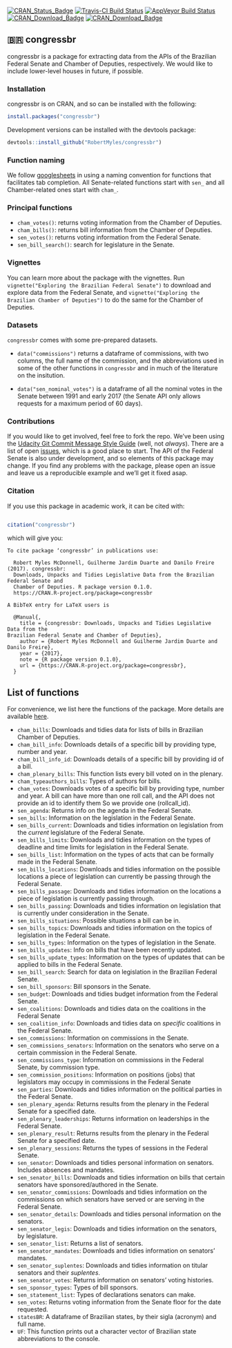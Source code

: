 
[![CRAN\_Status\_Badge](http://www.r-pkg.org/badges/version/congressbr)](https://cran.r-project.org/package=congressbr)
[![Travis-CI Build
Status](https://travis-ci.org/RobertMyles/congressbr.svg?branch=master)](https://travis-ci.org/RobertMyles/congressbr)
[![AppVeyor Build
Status](https://ci.appveyor.com/api/projects/status/github/RobertMyles/congressbr?branch=master&svg=true)](https://ci.appveyor.com/project/RobertMyles/congressbr)
[![CRAN\_Download\_Badge](http://cranlogs.r-pkg.org/badges/congressbr)](https://CRAN.R-project.org/package=congressbr)
[![CRAN\_Download\_Badge](http://cranlogs.r-pkg.org/badges/grand-total/congressbr)](https://CRAN.R-project.org/package=congressbr)

## 🇧🇷 congressbr

congressbr is a package for extracting data from the APIs of the
Brazilian Federal Senate and Chamber of Deputies, respectively. We would
like to include lower-level houses in future, if possible.

### Installation

congressbr is on CRAN, and so can be installed with the following:

``` r
install.packages("congressbr")
```

Development versions can be installed with the devtools package:

``` r
devtools::install_github("RobertMyles/congressbr")
```

### Function naming

We follow [googlesheets](https://github.com/jennybc/googlesheets) in
using a naming convention for functions that facilitates tab completion.
All Senate-related functions start with `sen_` and all Chamber-related
ones start with `cham_`.

### Principal functions

  - `cham_votes()`: returns voting information from the Chamber of
    Deputies.
  - `cham_bills()`: returns bill information from the Chamber of
    Deputies.
  - `sen_votes()`: returns voting information from the Federal Senate.
  - `sen_bill_search()`: search for legislature in the Senate.

### Vignettes

You can learn more about the package with the vignettes. Run
`vignette("Exploring the Brazilian Federal Senate")` to download and
explore data from the Federal Senate, and `vignette("Exploring the
Brazilian Chamber of Deputies")` to do the same for the Chamber of
Deputies.

### Datasets

`congressbr` comes with some pre-prepared datasets.

  - `data("commissions")` returns a dataframe of commissions, with two
    columns, the full name of the commission, and the abbreviations used
    in some of the other functions in `congressbr` and in much of the
    literature on the insitution.

  - `data("sen_nominal_votes")` is a dataframe of all the nominal votes
    in the Senate between 1991 and early 2017 (the Senate API only
    allows requests for a maximum period of 60 days).

### Contributions

If you would like to get involved, feel free to fork the repo. We’ve
been using the [Udacity Git Commit Message Style
Guide](https://udacity.github.io/git-styleguide/) (well, not *always*).
There are a list of open
[issues](https://github.com/RobertMyles/congressbr/issues), which is a
good place to start. The API of the Federal Senate is also under
development, and so elements of this package may change. If you find any
problems with the package, please open an issue and leave us a
reproducible example and we’ll get it fixed asap.

### Citation

If you use this package in academic work, it can be cited with:

``` r

citation("congressbr")
```

which will give you:

    To cite package ‘congressbr’ in publications use:
    
      Robert Myles McDonnell, Guilherme Jardim Duarte and Danilo Freire (2017). congressbr:
      Downloads, Unpacks and Tidies Legislative Data from the Brazilian Federal Senate and
      Chamber of Deputies. R package version 0.1.0.
      https://CRAN.R-project.org/package=congressbr
    
    A BibTeX entry for LaTeX users is
    
      @Manual{,
        title = {congressbr: Downloads, Unpacks and Tidies Legislative Data from the
    Brazilian Federal Senate and Chamber of Deputies},
        author = {Robert Myles McDonnell and Guilherme Jardim Duarte and Danilo Freire},
        year = {2017},
        note = {R package version 0.1.0},
        url = {https://CRAN.R-project.org/package=congressbr},
      }

## List of functions

For convenience, we list here the functions of the package. More details
are available [here](https://CRAN.R-project.org/package=congressbr).

  - `cham_bills`: Downloads and tidies data for lists of bills in
    Brazilian Chamber of Deputies.
  - `cham_bill_info`: Downloads details of a specific bill by providing
    type, number and year.  
  - `cham_bill_info_id`: Downloads details of a specific bill by
    providing id of a bill.
  - `cham_plenary_bills`: This function lists every bill voted on in the
    plenary.
  - `cham_typeauthors_bills`: Types of authors for bills.
  - `cham_votes`: Downloads votes of a specific bill by providing type,
    number and year. A bill can have more than one roll call, and the
    API does not provide an id to identify them So we provide one
    (rollcall\_id).  
  - `sen_agenda`: Returns info on the agenda in the Federal Senate.
  - `sen_bills`: Information on the legislation in the Federal Senate.
  - `sen_bills_current`: Downloads and tidies information on legislation
    from the *current* legislature of the Federal Senate.
  - `sen_bills_limits`: Downloads and tidies information on the types of
    deadline and time limits for legislation in the Federal Senate.
  - `sen_bills_list`: Information on the types of acts that can be
    formally made in the Federal Senate.
  - `sen_bills_locations`: Downloads and tidies information on the
    possible locations a piece of legislation can currently be passing
    through the Federal Senate.
  - `sen_bills_passage`: Downloads and tidies information on the
    locations a piece of legislation is currently passing through.
  - `sen_bills_passing`: Downloads and tidies information on legislation
    that is currently under consideration in the Senate.
  - `sen_bills_situations`: Possible situations a bill can be in.
  - `sen_bills_topics`: Downloads and tidies information on the topics
    of legislation in the Federal Senate.
  - `sen_bills_types`: Information on the types of legislation in the
    Senate.
  - `sen_bills_updates`: Info on bills that have been recently updated.
  - `sen_bills_update_types`: Information on the types of updates that
    can be applied to bills in the Federal Senate.
  - `sen_bill_search`: Search for data on legislation in the Brazilian
    Federal Senate.
  - `sen_bill_sponsors`: Bill sponsors in the Senate.
  - `sen_budget`: Downloads and tidies budget information from the
    Federal Senate.
  - `sen_coalitions`: Downloads and tidies data on the coalitions in the
    Federal Senate
  - `sen_coalition_info`: Downloads and tidies data on *specific*
    coalitions in the Federal Senate.
  - `sen_commissions`: Information on commissions in the Senate.
  - `sen_commissions_senators`: Information on the senators who serve on
    a certain commission in the Federal Senate.
  - `sen_commissions_type`: Information on commissions in the Federal
    Senate, by commission type.
  - `sen_commission_positions`: Information on positions (jobs) that
    legislators may occupy in commissions in the Federal Senate
  - `sen_parties`: Downloads and tidies information on the political
    parties in the Federal Senate.
  - `sen_plenary_agenda`: Returns results from the plenary in the
    Federal Senate for a specified date.
  - `sen_plenary_leaderships`: Returns information on leaderships in the
    Federal Senate.
  - `sen_plenary_result`: Returns results from the plenary in the
    Federal Senate for a specified date.
  - `sen_plenary_sessions`: Returns the types of sessions in the Federal
    Senate.
  - `sen_senator`: Downloads and tidies personal information on
    senators. Includes absences and mandates.
  - `sen_senator_bills`: Downloads and tidies information on bills that
    certain senators have sponsored/authored in the Senate.
  - `sen_senator_commissions`: Downloads and tidies information on the
    commissions on which senators have served or are serving in the
    Federal Senate.
  - `sen_senator_details`: Downloads and tidies personal information on
    the senators.
  - `sen_senator_legis`: Downloads and tidies information on the
    senators, by legislature.
  - `sen_senator_list`: Returns a list of senators.
  - `sen_senator_mandates`: Downloads and tidies information on
    senators’ mandates.
  - `sen_senator_suplentes`: Downloads and tidies information on titular
    senators and their *suplentes*.
  - `sen_senator_votes`: Returns information on senators’ voting
    histories.
  - `sen_sponsor_types`: Types of bill sponsors.
  - `sen_statement_list`: Types of declarations senators can make.
  - `sen_votes`: Returns voting information from the Senate floor for
    the date requested.
  - `statesBR`: A dataframe of Brazilian states, by their sigla
    (acronym) and full name.
  - `UF`: This function prints out a character vector of Brazilian state
    abbreviations to the console.
